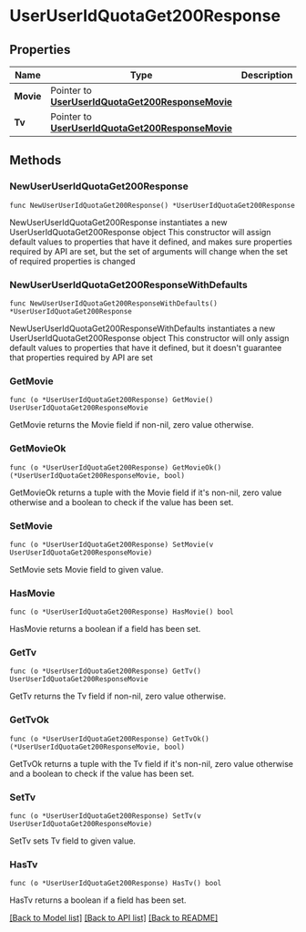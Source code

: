 # UserUserIdQuotaGet200Response

## Properties

Name | Type | Description | Notes
------------ | ------------- | ------------- | -------------
**Movie** | Pointer to [**UserUserIdQuotaGet200ResponseMovie**](UserUserIdQuotaGet200ResponseMovie.md) |  | [optional] 
**Tv** | Pointer to [**UserUserIdQuotaGet200ResponseMovie**](UserUserIdQuotaGet200ResponseMovie.md) |  | [optional] 

## Methods

### NewUserUserIdQuotaGet200Response

`func NewUserUserIdQuotaGet200Response() *UserUserIdQuotaGet200Response`

NewUserUserIdQuotaGet200Response instantiates a new UserUserIdQuotaGet200Response object
This constructor will assign default values to properties that have it defined,
and makes sure properties required by API are set, but the set of arguments
will change when the set of required properties is changed

### NewUserUserIdQuotaGet200ResponseWithDefaults

`func NewUserUserIdQuotaGet200ResponseWithDefaults() *UserUserIdQuotaGet200Response`

NewUserUserIdQuotaGet200ResponseWithDefaults instantiates a new UserUserIdQuotaGet200Response object
This constructor will only assign default values to properties that have it defined,
but it doesn't guarantee that properties required by API are set

### GetMovie

`func (o *UserUserIdQuotaGet200Response) GetMovie() UserUserIdQuotaGet200ResponseMovie`

GetMovie returns the Movie field if non-nil, zero value otherwise.

### GetMovieOk

`func (o *UserUserIdQuotaGet200Response) GetMovieOk() (*UserUserIdQuotaGet200ResponseMovie, bool)`

GetMovieOk returns a tuple with the Movie field if it's non-nil, zero value otherwise
and a boolean to check if the value has been set.

### SetMovie

`func (o *UserUserIdQuotaGet200Response) SetMovie(v UserUserIdQuotaGet200ResponseMovie)`

SetMovie sets Movie field to given value.

### HasMovie

`func (o *UserUserIdQuotaGet200Response) HasMovie() bool`

HasMovie returns a boolean if a field has been set.

### GetTv

`func (o *UserUserIdQuotaGet200Response) GetTv() UserUserIdQuotaGet200ResponseMovie`

GetTv returns the Tv field if non-nil, zero value otherwise.

### GetTvOk

`func (o *UserUserIdQuotaGet200Response) GetTvOk() (*UserUserIdQuotaGet200ResponseMovie, bool)`

GetTvOk returns a tuple with the Tv field if it's non-nil, zero value otherwise
and a boolean to check if the value has been set.

### SetTv

`func (o *UserUserIdQuotaGet200Response) SetTv(v UserUserIdQuotaGet200ResponseMovie)`

SetTv sets Tv field to given value.

### HasTv

`func (o *UserUserIdQuotaGet200Response) HasTv() bool`

HasTv returns a boolean if a field has been set.


[[Back to Model list]](../README.md#documentation-for-models) [[Back to API list]](../README.md#documentation-for-api-endpoints) [[Back to README]](../README.md)


